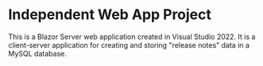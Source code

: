 # Independent Web App Project

This is a Blazor Server web application created in Visual Studio 2022.
It is a client-server application for creating and storing "release notes" data in a MySQL database.
